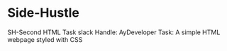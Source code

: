 # Side-Hustle
SH-Second HTML Task
slack Handle:
AyDeveloper
Task:
A simple HTML webpage styled with CSS
